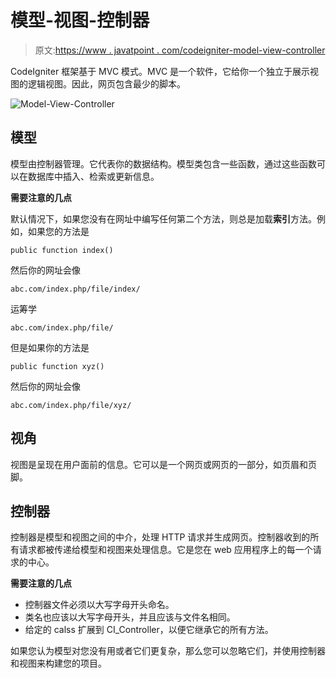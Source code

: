 # 模型-视图-控制器

> 原文:[https://www . javatpoint . com/codeigniter-model-view-controller](https://www.javatpoint.com/codeigniter-model-view-controller)

CodeIgniter 框架基于 MVC 模式。MVC 是一个软件，它给你一个独立于展示视图的逻辑视图。因此，网页包含最少的脚本。

![Model-View-Controller](../Images/0b8550427fe9307d57338c0bb9ae8b82.png)

## 模型

模型由控制器管理。它代表你的数据结构。模型类包含一些函数，通过这些函数可以在数据库中插入、检索或更新信息。

**需要注意的几点**

默认情况下，如果您没有在网址中编写任何第二个方法，则总是加载**索引**方法。例如，如果您的方法是

```
public function index()

```

然后你的网址会像

```
abc.com/index.php/file/index/

```

运筹学

```
abc.com/index.php/file/

```

但是如果你的方法是

```
public function xyz()

```

然后你的网址会像

```
abc.com/index.php/file/xyz/

```

## 视角

视图是呈现在用户面前的信息。它可以是一个网页或网页的一部分，如页眉和页脚。

## 控制器

控制器是模型和视图之间的中介，处理 HTTP 请求并生成网页。控制器收到的所有请求都被传递给模型和视图来处理信息。它是您在 web 应用程序上的每一个请求的中心。

**需要注意的几点**

*   控制器文件必须以大写字母开头命名。
*   类名也应该以大写字母开头，并且应该与文件名相同。
*   给定的 calss 扩展到 CI_Controller，以便它继承它的所有方法。

如果您认为模型对您没有用或者它们更复杂，那么您可以忽略它们，并使用控制器和视图来构建您的项目。